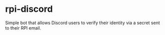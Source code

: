 # rpi-discord
Simple bot that allows Discord users to verify their identity via a secret sent to their RPI email.
